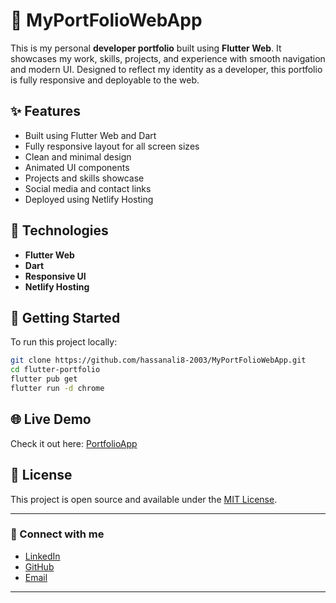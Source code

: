 
# 💼 MyPortFolioWebApp

This is my personal **developer portfolio** built using **Flutter Web**. It showcases my work, skills, projects, and experience with smooth navigation and modern UI. Designed to reflect my identity as a developer, this portfolio is fully responsive and deployable to the web.

## ✨ Features

- Built using Flutter Web and Dart
- Fully responsive layout for all screen sizes
- Clean and minimal design
- Animated UI components
- Projects and skills showcase
- Social media and contact links
- Deployed using Netlify Hosting 

## 🔧 Technologies

- **Flutter Web**
- **Dart**
- **Responsive UI**
- **Netlify Hosting** 

## 🚀 Getting Started

To run this project locally:

```bash
git clone https://github.com/hassanali8-2003/MyPortFolioWebApp.git
cd flutter-portfolio
flutter pub get
flutter run -d chrome
````

## 🌐 Live Demo

Check it out here: [PortfolioApp](https://hassanali1.netlify.app/)

## 📄 License

This project is open source and available under the [MIT License](LICENSE).

---

### 🔗 Connect with me

* [LinkedIn](https://www.linkedin.com/in/hassan-ali-258021283/)
* [GitHub](https://github.com/hassanali8-2003)
* [Email](shah.zada3707@gmail.com)

---

